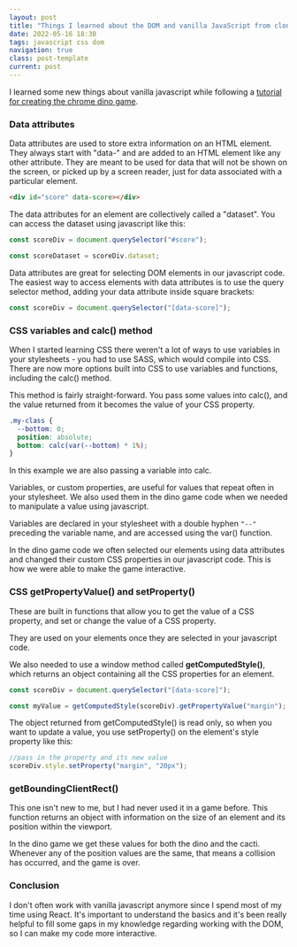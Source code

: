 ```yaml
---
layout: post
title: "Things I learned about the DOM and vanilla JavaScript from cloning the chrome dinosaur game"
date: 2022-05-16 18:30
tags: javascript css dom
navigation: true
class: post-template
current: post
---
```


I learned some new things about vanilla javascript while following a [tutorial for creating the chrome dino game](https://www.youtube.com/watch?v=47eXVRJKdkU).

### Data attributes

Data attributes are used to store extra information on an HTML element. They always start with "data-" and are added to an HTML element like any other attribute. They are meant to be used for data that will not be shown on the screen, or picked up by a screen reader, just for data associated with a particular element.

```html
<div id="score" data-score></div>
```

The data attributes for an element are collectively called a "dataset". You can access the dataset using javascript like this:

```js
const scoreDiv = document.querySelector("#score");

const scoreDataset = scoreDiv.dataset;
```

Data attributes are great for selecting DOM elements in our javascript code. The easiest way to access elements with data attributes is to use the query selector method, adding your data attribute inside square brackets:

```js
const scoreDiv = document.querySelector("[data-score]");
```

### CSS variables and calc() method

When I started learning CSS there weren't a lot of ways to use variables in your stylesheets - you had to use SASS, which would compile into CSS. There are now more options built into CSS to use variables and functions, including the calc() method.

This method is fairly straight-forward. You pass some values into calc(), and the value returned from it becomes the value of your CSS property.

```css
.my-class {
  --bottom: 0;
  position: absolute;
  bottom: calc(var(--bottom) * 1%);
}
```

In this example we are also passing a variable into calc.

Variables, or custom properties, are useful for values that repeat often in your stylesheet. We also used them in the dino game code when we needed to manipulate a value using javascript.

Variables are declared in your stylesheet with a double hyphen `"--"` preceding the variable name, and are accessed using the var() function.

In the dino game code we often selected our elements using data attributes and changed their custom CSS properties in our javascript code. This is how we were able to make the game interactive.

### CSS getPropertyValue() and setProperty()

These are built in functions that allow you to get the value of a CSS property, and set or change the value of a CSS property.

They are used on your elements once they are selected in your javascript code.

We also needed to use a window method called <strong>getComputedStyle()</strong>, which returns an object containing all the CSS properties for an element.

```js
const scoreDiv = document.querySelector("[data-score]");

const myValue = getComputedStyle(scoreDiv).getPropertyValue("margin");
```

The object returned from getComputedStyle() is read only, so when you want to update a value, you use setProperty() on the element's style property like this:

```js
//pass in the property and its new value
scoreDiv.style.setProperty("margin", "20px");
```

### getBoundingClientRect()

This one isn't new to me, but I had never used it in a game before. This function returns an object with information on the size of an element and its position within the viewport.

In the dino game we get these values for both the dino and the cacti. Whenever any of the position values are the same, that means a collision has occurred, and the game is over.

### Conclusion

I don't often work with vanilla javascript anymore since I spend most of my time using React. It's important to understand the basics and it's been really helpful to fill some gaps in my knowledge regarding working with the DOM, so I can make my code more interactive.
